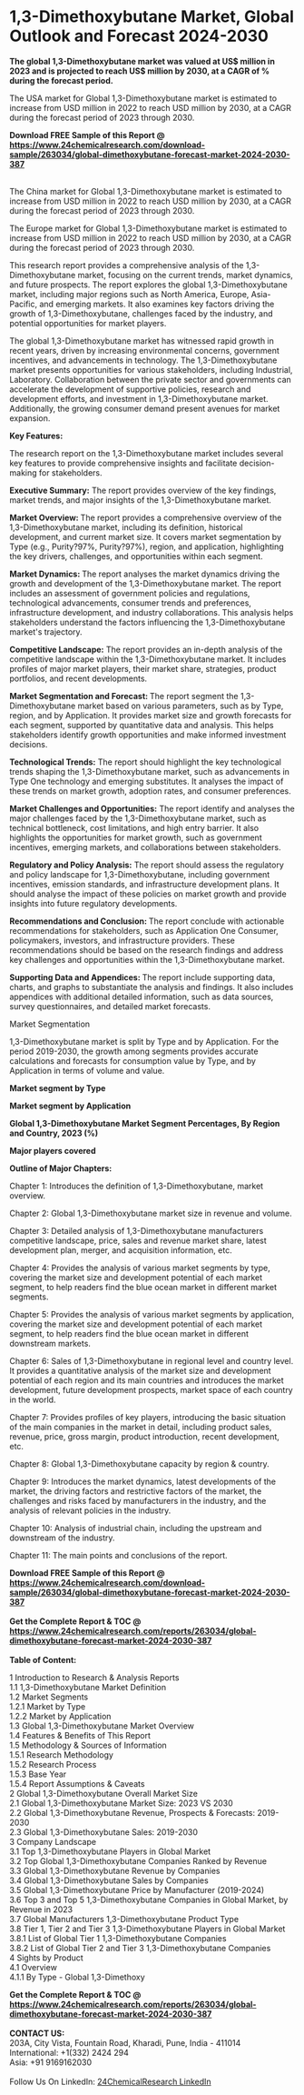 <h1>1,3-Dimethoxybutane Market, Global Outlook and Forecast 2024-2030</h1><p><strong>The global 1,3-Dimethoxybutane market was valued at US$ million in 2023 and is projected to reach US$ million by 2030, at a CAGR of % during the forecast period.</strong></p><p>
</p><p>The USA market for Global 1,3-Dimethoxybutane market is estimated to increase from USD million in 2022 to reach USD million by 2030, at a CAGR during the forecast period of 2023 through 2030.</p><div><b>Download FREE Sample of this Report @ 
            <a href="https://www.24chemicalresearch.com/download-sample/263034/global-dimethoxybutane-forecast-market-2024-2030-387">
            https://www.24chemicalresearch.com/download-sample/263034/global-dimethoxybutane-forecast-market-2024-2030-387</a></b></div><br><p>
</p><p>The China market for Global 1,3-Dimethoxybutane market is estimated to increase from USD million in 2022 to reach USD million by 2030, at a CAGR during the forecast period of 2023 through 2030.</p><p>
</p><p>The Europe market for Global 1,3-Dimethoxybutane market is estimated to increase from USD million in 2022 to reach USD million by 2030, at a CAGR during the forecast period of 2023 through 2030.</p><p>
</p><p>This research report provides a comprehensive analysis of the 1,3-Dimethoxybutane market, focusing on the current trends, market dynamics, and future prospects. The report explores the global 1,3-Dimethoxybutane market, including major regions such as North America, Europe, Asia-Pacific, and emerging markets. It also examines key factors driving the growth of 1,3-Dimethoxybutane, challenges faced by the industry, and potential opportunities for market players.</p><p>
The global 1,3-Dimethoxybutane market has witnessed rapid growth in recent years, driven by increasing environmental concerns, government incentives, and advancements in technology. The 1,3-Dimethoxybutane market presents opportunities for various stakeholders, including Industrial, Laboratory. Collaboration between the private sector and governments can accelerate the development of supportive policies, research and development efforts, and investment in 1,3-Dimethoxybutane market. Additionally, the growing consumer demand present avenues for market expansion.</p><p>
<strong>Key Features:</strong></p><p>
The research report on the 1,3-Dimethoxybutane market includes several key features to provide comprehensive insights and facilitate decision-making for stakeholders.</p><p>
<strong>Executive Summary:</strong> The report provides overview of the key findings, market trends, and major insights of the 1,3-Dimethoxybutane market.</p><p>
<strong>Market Overview: </strong>The report provides a comprehensive overview of the 1,3-Dimethoxybutane market, including its definition, historical development, and current market size. It covers market segmentation by Type (e.g., Purity?97%, Purity?97%), region, and application, highlighting the key drivers, challenges, and opportunities within each segment.</p><p>
<strong>Market Dynamics: </strong>The report analyses the market dynamics driving the growth and development of the 1,3-Dimethoxybutane market. The report includes an assessment of government policies and regulations, technological advancements, consumer trends and preferences, infrastructure development, and industry collaborations. This analysis helps stakeholders understand the factors influencing the 1,3-Dimethoxybutane market's trajectory.</p><p>
<strong>Competitive Landscape:</strong> The report provides an in-depth analysis of the competitive landscape within the 1,3-Dimethoxybutane market. It includes profiles of major market players, their market share, strategies, product portfolios, and recent developments.</p><p>
<strong>Market Segmentation and Forecast: </strong>The report segment the 1,3-Dimethoxybutane market based on various parameters, such as by Type, region, and by Application. It provides market size and growth forecasts for each segment, supported by quantitative data and analysis. This helps stakeholders identify growth opportunities and make informed investment decisions.</p><p>
<strong>Technological Trends:</strong> The report should highlight the key technological trends shaping the 1,3-Dimethoxybutane market, such as advancements in Type One technology and emerging substitutes. It analyses the impact of these trends on market growth, adoption rates, and consumer preferences.</p><p>
<strong>Market Challenges and Opportunities:</strong> The report identify and analyses the major challenges faced by the 1,3-Dimethoxybutane market, such as technical bottleneck, cost limitations, and high entry barrier. It also highlights the opportunities for market growth, such as government incentives, emerging markets, and collaborations between stakeholders.</p><p>
<strong>Regulatory and Policy Analysis:</strong> The report should assess the regulatory and policy landscape for 1,3-Dimethoxybutane, including government incentives, emission standards, and infrastructure development plans. It should analyse the impact of these policies on market growth and provide insights into future regulatory developments.</p><p>
<strong>Recommendations and Conclusion: </strong>The report conclude with actionable recommendations for stakeholders, such as Application One Consumer, policymakers, investors, and infrastructure providers. These recommendations should be based on the research findings and address key challenges and opportunities within the 1,3-Dimethoxybutane market.</p><p>
<strong>Supporting Data and Appendices: </strong>The report include supporting data, charts, and graphs to substantiate the analysis and findings. It also includes appendices with additional detailed information, such as data sources, survey questionnaires, and detailed market forecasts.</p><p>
Market Segmentation</p><p>
1,3-Dimethoxybutane market is split by Type and by Application. For the period 2019-2030, the growth among segments provides accurate calculations and forecasts for consumption value by Type, and by Application in terms of volume and value.</p><p>
<strong>Market segment by Type</strong></p><p>
</p><p>
</p><p><strong>Market segment by Application</strong></p><p>
</p><p>
</p><p><strong>Global 1,3-Dimethoxybutane Market Segment Percentages, By Region and Country, 2023 (%)</strong></p><p>
</p><p>
</p><p></p><p>
</p><p><strong>Major players covered</strong></p><p>
</p><p>
</p><p><strong>Outline of Major Chapters:</strong></p><p>
Chapter 1: Introduces the definition of 1,3-Dimethoxybutane, market overview.</p><p>
Chapter 2: Global 1,3-Dimethoxybutane market size in revenue and volume.</p><p>
Chapter 3: Detailed analysis of 1,3-Dimethoxybutane manufacturers competitive landscape, price, sales and revenue market share, latest development plan, merger, and acquisition information, etc.</p><p>
Chapter 4: Provides the analysis of various market segments by type, covering the market size and development potential of each market segment, to help readers find the blue ocean market in different market segments.</p><p>
Chapter 5: Provides the analysis of various market segments by application, covering the market size and development potential of each market segment, to help readers find the blue ocean market in different downstream markets.</p><p>
Chapter 6: Sales of 1,3-Dimethoxybutane in regional level and country level. It provides a quantitative analysis of the market size and development potential of each region and its main countries and introduces the market development, future development prospects, market space of each country in the world.</p><p>
Chapter 7: Provides profiles of key players, introducing the basic situation of the main companies in the market in detail, including product sales, revenue, price, gross margin, product introduction, recent development, etc.</p><p>
Chapter 8: Global 1,3-Dimethoxybutane capacity by region &amp; country.</p><p>
Chapter 9: Introduces the market dynamics, latest developments of the market, the driving factors and restrictive factors of the market, the challenges and risks faced by manufacturers in the industry, and the analysis of relevant policies in the industry.</p><p>
Chapter 10: Analysis of industrial chain, including the upstream and downstream of the industry.</p><p>
Chapter 11: The main points and conclusions of the report.</p><div><b>Download FREE Sample of this Report @ 
            <a href="https://www.24chemicalresearch.com/download-sample/263034/global-dimethoxybutane-forecast-market-2024-2030-387">
            https://www.24chemicalresearch.com/download-sample/263034/global-dimethoxybutane-forecast-market-2024-2030-387</a></b></div><br><div><b>Get the Complete Report & TOC @ 
            <a href="https://www.24chemicalresearch.com/reports/263034/global-dimethoxybutane-forecast-market-2024-2030-387">
            https://www.24chemicalresearch.com/reports/263034/global-dimethoxybutane-forecast-market-2024-2030-387</a></b></div><br>
            <b>Table of Content:</b><p>1 Introduction to Research & Analysis Reports<br />
    1.1 1,3-Dimethoxybutane Market Definition<br />
    1.2 Market Segments<br />
        1.2.1 Market by Type<br />
        1.2.2 Market by Application<br />
    1.3 Global 1,3-Dimethoxybutane Market Overview<br />
    1.4 Features & Benefits of This Report<br />
    1.5 Methodology & Sources of Information<br />
        1.5.1 Research Methodology<br />
        1.5.2 Research Process<br />
        1.5.3 Base Year<br />
        1.5.4 Report Assumptions & Caveats<br />
2 Global 1,3-Dimethoxybutane Overall Market Size<br />
    2.1 Global 1,3-Dimethoxybutane Market Size: 2023 VS 2030<br />
    2.2 Global 1,3-Dimethoxybutane Revenue, Prospects & Forecasts: 2019-2030<br />
    2.3 Global 1,3-Dimethoxybutane Sales: 2019-2030<br />
3 Company Landscape<br />
    3.1 Top 1,3-Dimethoxybutane Players in Global Market<br />
    3.2 Top Global 1,3-Dimethoxybutane Companies Ranked by Revenue<br />
    3.3 Global 1,3-Dimethoxybutane Revenue by Companies<br />
    3.4 Global 1,3-Dimethoxybutane Sales by Companies<br />
    3.5 Global 1,3-Dimethoxybutane Price by Manufacturer (2019-2024)<br />
    3.6 Top 3 and Top 5 1,3-Dimethoxybutane Companies in Global Market, by Revenue in 2023<br />
    3.7 Global Manufacturers 1,3-Dimethoxybutane Product Type<br />
    3.8 Tier 1, Tier 2 and Tier 3 1,3-Dimethoxybutane Players in Global Market<br />
        3.8.1 List of Global Tier 1 1,3-Dimethoxybutane Companies<br />
        3.8.2 List of Global Tier 2 and Tier 3 1,3-Dimethoxybutane Companies<br />
4 Sights by Product<br />
    4.1 Overview<br />
        4.1.1 By Type - Global 1,3-Dimethoxy</p><div><b>Get the Complete Report & TOC @ 
            <a href="https://www.24chemicalresearch.com/reports/263034/global-dimethoxybutane-forecast-market-2024-2030-387">
            https://www.24chemicalresearch.com/reports/263034/global-dimethoxybutane-forecast-market-2024-2030-387</a></b></div><br><b>CONTACT US:</b><br>
            203A, City Vista, Fountain Road, Kharadi, Pune, India - 411014<br>
            International: +1(332) 2424 294<br>
            Asia: +91 9169162030 <br><br>
            Follow Us On LinkedIn: <a href="https://www.linkedin.com/company/24chemicalresearch/">24ChemicalResearch LinkedIn</a>